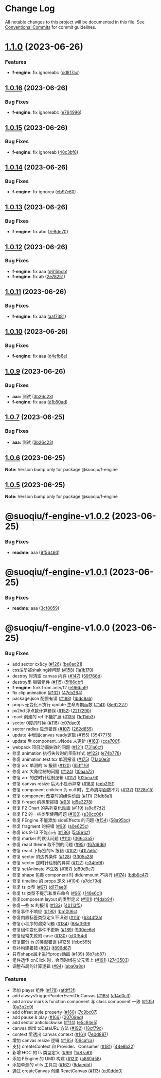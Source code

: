 # Change Log

All notable changes to this project will be documented in this file.
See [Conventional Commits](https://conventionalcommits.org) for commit guidelines.

# [1.1.0](https://github.com/zengyue/FEngine/compare/@suoqiu/f-engine@1.0.16...@suoqiu/f-engine@1.1.0) (2023-06-26)


### Features

* **f-engine:** fix ignoreabc ([cd817ac](https://github.com/zengyue/FEngine/commit/cd817acd511ca46d5581aa33343bf4d17fe0b382))





## [1.0.16](https://github.com/zengyue/FEngine/compare/@suoqiu/f-engine@1.0.15...@suoqiu/f-engine@1.0.16) (2023-06-26)


### Bug Fixes

* **f-engine:** fix ignoreabc ([e794996](https://github.com/zengyue/FEngine/commit/e7949964d10a48a822b25d1892dfae0d5a0041ee))





## [1.0.15](https://github.com/zengyue/FEngine/compare/@suoqiu/f-engine@1.0.14...@suoqiu/f-engine@1.0.15) (2023-06-26)


### Bug Fixes

* **f-engine:** fix ignoreab ([48c3bf8](https://github.com/zengyue/FEngine/commit/48c3bf85cec36c840c61b70c000faf90e8fdedaf))





## [1.0.14](https://github.com/zengyue/FEngine/compare/@suoqiu/f-engine@1.0.13...@suoqiu/f-engine@1.0.14) (2023-06-26)


### Bug Fixes

* **f-engine:** fix ignorea ([eb97c60](https://github.com/zengyue/FEngine/commit/eb97c6062bb9992d286bf8324a8c4c654bf7e554))





## [1.0.13](https://github.com/zengyue/FEngine/compare/@suoqiu/f-engine@1.0.12...@suoqiu/f-engine@1.0.13) (2023-06-26)


### Bug Fixes

* **f-engine:** fix abc ([7e8de70](https://github.com/zengyue/FEngine/commit/7e8de7087bafddbd1ff7a31ba78974eb747f2ff2))





## [1.0.12](https://github.com/zengyue/FEngine/compare/@suoqiu/f-engine@1.0.11...@suoqiu/f-engine@1.0.12) (2023-06-26)


### Bug Fixes

* **f-engine:** fix aaa ([d615bcb](https://github.com/zengyue/FEngine/commit/d615bcb7d152e5db0b267491d1ee78c8c10e9fa4))
* **f-engine:** fix ab ([2e78251](https://github.com/zengyue/FEngine/commit/2e78251bac6f18f5c41dfd26b8dfba74556573fa))





## [1.0.11](https://github.com/zengyue/FEngine/compare/@suoqiu/f-engine@1.0.10...@suoqiu/f-engine@1.0.11) (2023-06-26)


### Bug Fixes

* **f-engine:** fix aaa ([aaf7381](https://github.com/zengyue/FEngine/commit/aaf73817d12891a1dbd638f61d22768d9cf6cc48))





## [1.0.10](https://github.com/zengyue/FEngine/compare/@suoqiu/f-engine@1.0.9...@suoqiu/f-engine@1.0.10) (2023-06-26)


### Bug Fixes

* **f-engine:** fix aaa ([d4efb8e](https://github.com/zengyue/FEngine/commit/d4efb8e327eed78e2ebb1cbd8923b3100ecd6496))





## [1.0.9](https://github.com/zengyue/FEngine/compare/@suoqiu/f-engine@1.0.6...@suoqiu/f-engine@1.0.9) (2023-06-26)


### Bug Fixes

* **aaa:** 测试 ([3b26c23](https://github.com/zengyue/FEngine/commit/3b26c23296e05782f3148f202494634f7626eae6))
* **f-engine:** fix aaa ([d1b50ad](https://github.com/zengyue/FEngine/commit/d1b50adad6e0ccadcd83af28641359619159401b))





## [1.0.7](https://github.com/zengyue/FEngine/compare/@suoqiu/f-engine@1.0.6...@suoqiu/f-engine@1.0.7) (2023-06-25)


### Bug Fixes

* **aaa:** 测试 ([3b26c23](https://github.com/zengyue/FEngine/commit/3b26c23296e05782f3148f202494634f7626eae6))





## [1.0.6](https://github.com/zengyue/FEngine/compare/@suoqiu/f-engine@1.0.5...@suoqiu/f-engine@1.0.6) (2023-06-25)

**Note:** Version bump only for package @suoqiu/f-engine





## [1.0.5](https://github.com/zengyue/FEngine/compare/@suoqiu/f-engine@1.0.4...@suoqiu/f-engine@1.0.5) (2023-06-25)

**Note:** Version bump only for package @suoqiu/f-engine





# [@suoqiu/f-engine-v1.0.2](https://github.com/zengyue/FEngine/compare/@suoqiu/f-engine-v1.0.1...@suoqiu/f-engine-v1.0.2) (2023-06-25)


### Bug Fixes

* **readme:** aaa ([9f56460](https://github.com/zengyue/FEngine/commit/9f564608c1f33f5321a2624b2eca947973b3f32f))

# [@suoqiu/f-engine-v1.0.1](https://github.com/zengyue/FEngine/compare/@suoqiu/f-engine-v1.0.0...@suoqiu/f-engine-v1.0.1) (2023-06-25)


### Bug Fixes

* **readme:** aaa ([3cf8059](https://github.com/zengyue/FEngine/commit/3cf805972bd4eaf3483dacbcc566d9d690e523ee))

# @suoqiu/f-engine-v1.0.0 (2023-06-25)


### Bug Fixes

* add sector cx&cy ([#126](https://github.com/zengyue/FEngine/issues/126)) ([be8ad21](https://github.com/zengyue/FEngine/commit/be8ad21b94483f6f16e676191cacf4c0df9c693c))
* css注册被shaking掉问题 ([#158](https://github.com/zengyue/FEngine/issues/158)) ([1a1b170](https://github.com/zengyue/FEngine/commit/1a1b170d613f7976cd561f137d85f7729d182e2b))
* destroy 时清空 canvas 内存 ([#147](https://github.com/zengyue/FEngine/issues/147)) ([59f766d](https://github.com/zengyue/FEngine/commit/59f766dee1e85c815469e579448b27b31d8aa4af))
* destroy里 销毁组件 ([#115](https://github.com/zengyue/FEngine/issues/115)) ([5f86dbf](https://github.com/zengyue/FEngine/commit/5f86dbfda2fdad42c894a18d9a728e65f69d2164))
* **f-engine:** fork from antv/f2 ([e166ba9](https://github.com/zengyue/FEngine/commit/e166ba963ba0691bd6cbb6e44357cfac0a759d01))
* fix clip animation ([#132](https://github.com/zengyue/FEngine/issues/132)) ([47cb264](https://github.com/zengyue/FEngine/commit/47cb264d8e6cc1a534b2492e09dd93ff46e737e5))
* package.json 配置有误 ([#188](https://github.com/zengyue/FEngine/issues/188)) ([1bdc9ab](https://github.com/zengyue/FEngine/commit/1bdc9abf954a6faf80e085a7902af3e637bcc8a5))
* props 无变化不执行 update 生命周期函数 ([#141](https://github.com/zengyue/FEngine/issues/141)) ([8e62227](https://github.com/zengyue/FEngine/commit/8e62227b9b23c82a16a713587c65e2783a063b5f))
* px2hd 浮点数计算错误 ([#152](https://github.com/zengyue/FEngine/issues/152)) ([22f7290](https://github.com/zengyue/FEngine/commit/22f729067a836363c12a82da2a79a6eb9b441f5c))
* react 创建的 ref 不能扩展 ([#135](https://github.com/zengyue/FEngine/issues/135)) ([1c11db3](https://github.com/zengyue/FEngine/commit/1c11db361e7aba3e4e20f409887941d8a4901524))
* sector 0度的时候 ([#118](https://github.com/zengyue/FEngine/issues/118)) ([c07dac9](https://github.com/zengyue/FEngine/commit/c07dac96950125ad2f2d1cce4f95daa1e65b5938))
* sector radius 显示错误 ([#107](https://github.com/zengyue/FEngine/issues/107)) ([262d855](https://github.com/zengyue/FEngine/commit/262d8552bc28fb95ee8a6488ad05813591fb5b1a))
* update 中增加canvas ready逻辑 ([#155](https://github.com/zengyue/FEngine/issues/155)) ([3547775](https://github.com/zengyue/FEngine/commit/3547775eaed3b71bc00d3488def35b6b5fccb11d))
* update 后 component._vNode 未更新 ([#163](https://github.com/zengyue/FEngine/issues/163)) ([cca700f](https://github.com/zengyue/FEngine/commit/cca700fe3fca4fda82a38cdb11191cce59db3be2))
* webpack 项目动画失效的问题 ([#121](https://github.com/zengyue/FEngine/issues/121)) ([731a6cf](https://github.com/zengyue/FEngine/commit/731a6cfae270fd44ee70a31f51495d65feb778e8))
* 修复 animation 执行失败时的图形样式 ([#122](https://github.com/zengyue/FEngine/issues/122)) ([e74b778](https://github.com/zengyue/FEngine/commit/e74b778d8aecdd58cbb2c2eab56d0f978967271e))
* 修复 animation.test.tsx 单测报错 ([#175](https://github.com/zengyue/FEngine/issues/175)) ([71ab0e3](https://github.com/zengyue/FEngine/commit/71ab0e3dfa15d0a515831df95702acd03a4361d6))
* 修复 arc 单测的 ts 报错 ([#120](https://github.com/zengyue/FEngine/issues/120)) ([65ff116](https://github.com/zengyue/FEngine/commit/65ff116164bccf9eed46ea6d26677ca8e79d55df))
* 修复 arc 大角绘制的问题 ([#124](https://github.com/zengyue/FEngine/issues/124)) ([10aaa72](https://github.com/zengyue/FEngine/commit/10aaa72998db1477169941ffccdb58b7acac32e6))
* 修复 arc 的逆时针绘制逻辑 ([#117](https://github.com/zengyue/FEngine/issues/117)) ([02bea76](https://github.com/zengyue/FEngine/commit/02bea76c8e643ac2f839c39e2d70a2b377484ea0))
* 修复 canvas resize 后大小显示异常 ([#183](https://github.com/zengyue/FEngine/issues/183)) ([ceb2f5f](https://github.com/zengyue/FEngine/commit/ceb2f5f0b8391276f1d810339ad64f58c4493f0d))
* 修复 component children 为 null 时，生命周期函数不对 ([#137](https://github.com/zengyue/FEngine/issues/137)) ([1728e15](https://github.com/zengyue/FEngine/commit/1728e158b082ef5998598d9da296bc96b27a5c8c))
* 修复 component 改变时的组件动画 ([#111](https://github.com/zengyue/FEngine/issues/111)) ([3fdb8a1](https://github.com/zengyue/FEngine/commit/3fdb8a1fcc9092760700b1b324580423bf2e1436))
* 修复 f-react 的类型报错 ([#93](https://github.com/zengyue/FEngine/issues/93)) ([d5e3278](https://github.com/zengyue/FEngine/commit/d5e32783e8416397a2b22675f3392f28089c6f52))
* 修复 F2 Chart 的系列变化动画 ([#119](https://github.com/zengyue/FEngine/issues/119)) ([a9e67d2](https://github.com/zengyue/FEngine/commit/a9e67d2aafd71dd599a3758174a73b5f2cda5f93))
* 修复 F2 的一些类型使用问题 ([#100](https://github.com/zengyue/FEngine/issues/100)) ([e30cc06](https://github.com/zengyue/FEngine/commit/e30cc060f985d04c9ca818b1db1d6bcb32ef7e53))
* 修复 FEngine 不能添加 sideEffects 的问题 ([#154](https://github.com/zengyue/FEngine/issues/154)) ([58a95bd](https://github.com/zengyue/FEngine/commit/58a95bdbac9f92ff42a9825f9d78f3c3ec09333d))
* 修复 fragment 的报错 ([#98](https://github.com/zengyue/FEngine/issues/98)) ([a0e625c](https://github.com/zengyue/FEngine/commit/a0e625c4f96b3095cd2388c8a48b89818ad4ba16))
* 修复 ios 9-13 不能点击 ([#186](https://github.com/zengyue/FEngine/issues/186)) ([5c8e1cf](https://github.com/zengyue/FEngine/commit/5c8e1cf90e2a1e6fd4b4e255a9cbf641cf41cf09))
* 修复 marker 的默认问题 ([#110](https://github.com/zengyue/FEngine/issues/110)) ([066c3a5](https://github.com/zengyue/FEngine/commit/066c3a54e8c2b88a86a3a8bc940086d1a203a0ed))
* 修复 react theme 取不到的问题 ([#95](https://github.com/zengyue/FEngine/issues/95)) ([f67d9d6](https://github.com/zengyue/FEngine/commit/f67d9d6841a0dafe774c19184504235f1483d1ba))
* 修复 react 下标签的ts 报错 ([#102](https://github.com/zengyue/FEngine/issues/102)) ([41f7a6c](https://github.com/zengyue/FEngine/commit/41f7a6ce3d2cde18fa939fb6f91362705980e468))
* 修复 sector 的边界条件 ([#128](https://github.com/zengyue/FEngine/issues/128)) ([3305a28](https://github.com/zengyue/FEngine/commit/3305a289a11dc60f400bb1851a2d4e60083321d2))
* 修复 sector 逆时针绘制的异常 ([#127](https://github.com/zengyue/FEngine/issues/127)) ([c34fe9f](https://github.com/zengyue/FEngine/commit/c34fe9f8bf5a208e8e1113be0e874eb320cd14d5))
* 修复 setAnimate 不生效 ([#187](https://github.com/zengyue/FEngine/issues/187)) ([d69d9e7](https://github.com/zengyue/FEngine/commit/d69d9e73b03be064ca5ec55bc51676700dd873e7))
* 修复 shape 包裹 component 时 didunmount 不执行 ([#174](https://github.com/zengyue/FEngine/issues/174)) ([bdb9c47](https://github.com/zengyue/FEngine/commit/bdb9c47f7a6df1230f4a739e7d977ad6766497b3))
* 修复 timeline 的 props 定义 ([#104](https://github.com/zengyue/FEngine/issues/104)) ([a7dc79d](https://github.com/zengyue/FEngine/commit/a7dc79db9e10edb3f71288ae8c893532de29ea42))
* 修复 ts 类型 ([#97](https://github.com/zengyue/FEngine/issues/97)) ([d171ae8](https://github.com/zengyue/FEngine/commit/d171ae885e0c694ef5aaf36021978e781040fe95))
* 修复 ts 类型不提示和发布命令 ([#96](https://github.com/zengyue/FEngine/issues/96)) ([148e6c1](https://github.com/zengyue/FEngine/commit/148e6c1fc4f420b38d662fbd7ebd5692461bb259))
* 修复component layout 的类型定义 ([#101](https://github.com/zengyue/FEngine/issues/101)) ([f4dab94](https://github.com/zengyue/FEngine/commit/f4dab9491575e0212f7d3774bf7f10fdce370272))
* 修复一些 ts 的报错 ([#133](https://github.com/zengyue/FEngine/issues/133)) ([40113f5](https://github.com/zengyue/FEngine/commit/40113f5222a16ecf1fe2a5f4837b05dc48285b84))
* 修复事件不响应 ([#190](https://github.com/zengyue/FEngine/issues/190)) ([ba1006c](https://github.com/zengyue/FEngine/commit/ba1006cc32a4aa622f998a5bc7f2aaa52246f907))
* 修复内置标签类型定义不识别 ([#116](https://github.com/zengyue/FEngine/issues/116)) ([6344f2a](https://github.com/zengyue/FEngine/commit/6344f2a7312b99f56108b42695945b6db012b5b1))
* 修复小程序的渲染问题 ([#134](https://github.com/zengyue/FEngine/issues/134)) ([88af939](https://github.com/zengyue/FEngine/commit/88af93972466f52150a46d50b717f48234c12cfc))
* 修复组件变化事件不更新 ([#189](https://github.com/zengyue/FEngine/issues/189)) ([930ee6e](https://github.com/zengyue/FEngine/commit/930ee6ed4808ec64af0e00fe1d55fc62c41386cf))
* 修复经常失败的 case ([#130](https://github.com/zengyue/FEngine/issues/130)) ([cf0f54d](https://github.com/zengyue/FEngine/commit/cf0f54d636bd54759322951906e92061bc0eb357))
* 修复部分 ts 的类型错误 ([#125](https://github.com/zengyue/FEngine/issues/125)) ([febc595](https://github.com/zengyue/FEngine/commit/febc595351ff7f92d28dddd1a733c54b595b1412))
* 修补构建报错 ([#92](https://github.com/zengyue/FEngine/issues/92)) ([f896d87](https://github.com/zengyue/FEngine/commit/f896d873940715bb33fa12fc5a28a0490feee620))
* 只有shape层才进行props动画 ([#139](https://github.com/zengyue/FEngine/issues/139)) ([8b7ab87](https://github.com/zengyue/FEngine/commit/8b7ab879a69ede03d3e3ef040a5353584d2e49e1))
* 组件透传 onClick 时，会同时绑在父元素上 ([#191](https://github.com/zengyue/FEngine/issues/191)) ([2743503](https://github.com/zengyue/FEngine/commit/2743503a58385b38e6a1a36103544b610704104a))
* 调整布局的计算逻辑 ([#94](https://github.com/zengyue/FEngine/issues/94)) ([aba0a8d](https://github.com/zengyue/FEngine/commit/aba0a8d239000c79222c7b2554a9744bd84b62aa))


### Features

*  添加 player 组件 ([#178](https://github.com/zengyue/FEngine/issues/178)) ([afdff3f](https://github.com/zengyue/FEngine/commit/afdff3fadfeca80b409ff053efcc50213e673744))
* add alwaysTriggerPointerEventOnCanvas ([#185](https://github.com/zengyue/FEngine/issues/185)) ([a14d0c3](https://github.com/zengyue/FEngine/commit/a14d0c382f1772a6b6305595eac96ba5a00a1a92))
* add arrow mark & function component 与 class component 一致 ([#105](https://github.com/zengyue/FEngine/issues/105)) ([0a3b2c9](https://github.com/zengyue/FEngine/commit/0a3b2c961d602056045276b5cfecfaaecdb3a5e4))
* add offset style property ([#160](https://github.com/zengyue/FEngine/issues/160)) ([7c9bc07](https://github.com/zengyue/FEngine/commit/7c9bc07e241060579343e49e8dbaaa6cd454ca8a))
* add pause & play ([#166](https://github.com/zengyue/FEngine/issues/166)) ([20709ed](https://github.com/zengyue/FEngine/commit/20709ed2d3a0e4fcf92efe36729d1bd86f6d01ae))
* add sector anticlockwise ([#114](https://github.com/zengyue/FEngine/issues/114)) ([e5c94e5](https://github.com/zengyue/FEngine/commit/e5c94e5eea37f6c3fd82df6d681667dca8887b4a))
* canvas 新增 toDataURL 方法 ([#192](https://github.com/zengyue/FEngine/issues/192)) ([18cf79c](https://github.com/zengyue/FEngine/commit/18cf79c7d8a0916521f6ba5e6637f26678889b91))
* context 里透出 canvas context ([#161](https://github.com/zengyue/FEngine/issues/161)) ([7e0d887](https://github.com/zengyue/FEngine/commit/7e0d887cc57395ae1f4bc07b823b994ee2f28197))
* 增加 canvas resize 逻辑 ([#165](https://github.com/zengyue/FEngine/issues/165)) ([06cafca](https://github.com/zengyue/FEngine/commit/06cafca5f38fcb4515b039c21587f1a7ec734ebf))
* 支持 createContext 和 Provider、Consumer ([#181](https://github.com/zengyue/FEngine/issues/181)) ([44e8b22](https://github.com/zengyue/FEngine/commit/44e8b22b36f83407070c30c2a50baa651910a736))
* 新增 HOC 的 ts 类型定义 ([#99](https://github.com/zengyue/FEngine/issues/99)) ([1d87a61](https://github.com/zengyue/FEngine/commit/1d87a615572cbc2e475b7724fd0b1a3062c1bc7f))
* 添加 FEngine 的 UMD 构建 ([#123](https://github.com/zengyue/FEngine/issues/123)) ([a860d58](https://github.com/zengyue/FEngine/commit/a860d58ccb0b3605c7a47654499ca2bcb72ea141))
* 添加单测的 utils 工具包 ([#162](https://github.com/zengyue/FEngine/issues/162)) ([8daedbf](https://github.com/zengyue/FEngine/commit/8daedbfe52c170e142ae59a40370e193362ce9c1))
* 通过 createCanvas 创建 ReactCanvas ([#113](https://github.com/zengyue/FEngine/issues/113)) ([ed0ddd0](https://github.com/zengyue/FEngine/commit/ed0ddd0f27f5675d2b27c09e0483dcdef878316c))
